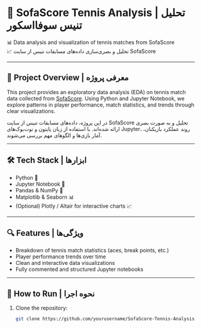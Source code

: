 # 🎾 SofaScore Tennis Analysis | تحلیل تنیس سوفااسکور

📊 Data analysis and visualization of tennis matches from SofaScore  
📈 تحلیل و بصری‌سازی داده‌های مسابقات تنیس از سایت SofaScore

---

## 📁 Project Overview | معرفی پروژه

This project provides an exploratory data analysis (EDA) on tennis match data collected from [SofaScore](https://www.sofascore.com). Using Python and Jupyter Notebook, we explore patterns in player performance, match statistics, and trends through clear visualizations.

در این پروژه، داده‌های مسابقات تنیس از سایت SofaScore تحلیل و به صورت بصری ارائه شده‌اند. با استفاده از زبان پایتون و نوت‌بوک‌های Jupyter، روند عملکرد بازیکنان، آمار بازی‌ها و الگوهای مهم بررسی می‌شوند.

---

## 🛠️ Tech Stack | ابزارها

- Python 🐍  
- Jupyter Notebook 📓  
- Pandas & NumPy 🔢  
- Matplotlib & Seaborn 📊  
- (Optional) Plotly / Altair for interactive charts 📈

---

## 🔍 Features | ویژگی‌ها

- Breakdown of tennis match statistics (aces, break points, etc.)  
- Player performance trends over time  
- Clean and interactive data visualizations  
- Fully commented and structured Jupyter notebooks

---

## 🚀 How to Run | نحوه اجرا

1. Clone the repository:
   ```bash
   git clone https://github.com/yourusername/SofaScore-Tennis-Analysis.git
